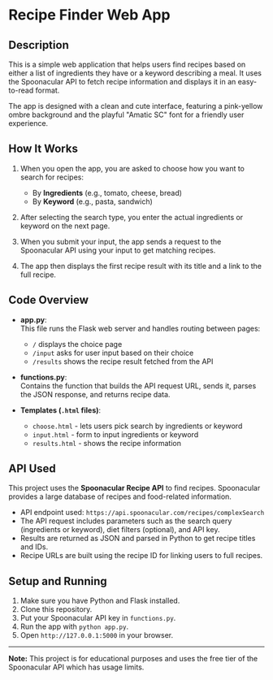 # Recipe Finder Web App

## Description

This is a simple web application that helps users find recipes based on either a list of ingredients they have or a keyword describing a meal. It uses the Spoonacular API to fetch recipe information and displays it in an easy-to-read format.

The app is designed with a clean and cute interface, featuring a pink-yellow ombre background and the playful "Amatic SC" font for a friendly user experience.

## How It Works

1. When you open the app, you are asked to choose how you want to search for recipes:  
   - By **Ingredients** (e.g., tomato, cheese, bread)  
   - By **Keyword** (e.g., pasta, sandwich)

2. After selecting the search type, you enter the actual ingredients or keyword on the next page.

3. When you submit your input, the app sends a request to the Spoonacular API using your input to get matching recipes.

4. The app then displays the first recipe result with its title and a link to the full recipe.

## Code Overview

- **app.py**:  
  This file runs the Flask web server and handles routing between pages:  
  - `/` displays the choice page  
  - `/input` asks for user input based on their choice  
  - `/results` shows the recipe result fetched from the API  

- **functions.py**:  
  Contains the function that builds the API request URL, sends it, parses the JSON response, and returns recipe data.

- **Templates (`.html` files)**:  
  - `choose.html` - lets users pick search by ingredients or keyword  
  - `input.html` - form to input ingredients or keyword  
  - `results.html` - shows the recipe information  

## API Used

This project uses the **Spoonacular Recipe API** to find recipes. Spoonacular provides a large database of recipes and food-related information.

- API endpoint used: `https://api.spoonacular.com/recipes/complexSearch`
- The API request includes parameters such as the search query (ingredients or keyword), diet filters (optional), and API key.
- Results are returned as JSON and parsed in Python to get recipe titles and IDs.
- Recipe URLs are built using the recipe ID for linking users to full recipes.

## Setup and Running

1. Make sure you have Python and Flask installed.
2. Clone this repository.
3. Put your Spoonacular API key in `functions.py`.
4. Run the app with `python app.py`.
5. Open `http://127.0.0.1:5000` in your browser.

---

**Note:** This project is for educational purposes and uses the free tier of the Spoonacular API which has usage limits.
